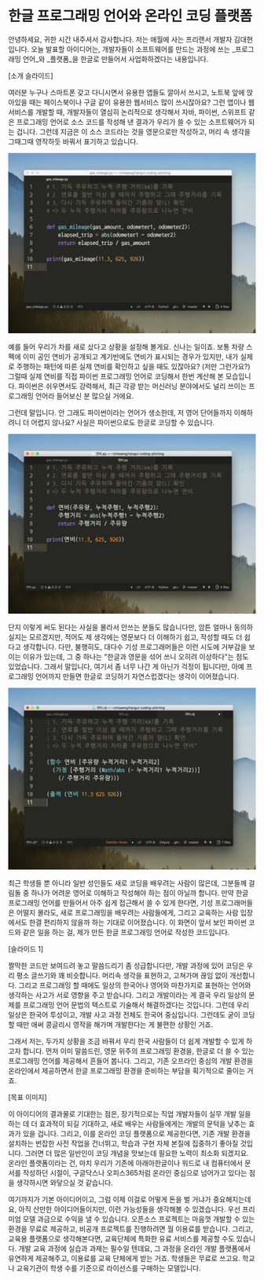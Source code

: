 # 한글 프로그래밍 언어와 온라인 코딩 플랫폼

안녕하세요, 귀한 시간 내주셔서 감사합니다. 저는 애월에 사는 프리랜서 개발자 김대현입니다. 오늘 발표할 아이디어는, 개발자들이 소프트웨어를 만드는 과정에 쓰는 _프로그래밍 언어_와 _플랫폼_을 한글로 만들어서 사업화하겠다는 내용입니다.

[소개 슬라이드]

여러분 누구나 스마트폰 갖고 다니시면서 유용한 앱들도 깔아서 쓰시고, 노트북 앞에 앉아있을 때는 페이스북이나 구글 같이 유용한 웹서비스 많이 쓰시잖아요? 그런 앱이나 웹 서비스를 개발할 때, 개발자들이 열심히 논리적으로 생각해서 자바, 파이썬, 스위프트 같은 프로그래밍 언어로 소스 코드를  작성해 낸 결과가 우리가 쓸 수 있는 소프트웨어가 되는 겁니다. 그런데 지금은 이 소스 코드라는 것을 영문으로만 작성하고, 머리 속 생각을 그때그때 영작하듯 바꿔서 표기하고 있습니다.

![](img/gas_mileage.py.png)

예를 들어 우리가 차를 새로 샀다고 상황을 설정해 볼게요. 신나는 일이죠. 보통 차량 스펙에 이미 공인 연비가 공개되고 계기반에도 연비가 표시되는 경우가 있지만, 내가 실제로 주행하는 패턴에 따른 실제 연비를 확인하고 싶을 때도 있잖아요? (저만 그런가요?) 그럴때 실제 연비를 직접 파이썬 프로그래밍 언어로 코딩해서 한번 계산해 본 모습입니다. 파이썬은 쉬우면서도 강력해서, 최근 각광 받는 머신러닝 분야에서도 널리 쓰이는 프로그래밍 언어라 들어보신 분 많으실 거에요.

그런데 말입니다. 안 그래도 파이썬이라는 언어가 생소한데, 저 영어 단어들까지 이해하려니 더 어렵지 않나요? 사실은 파이썬으로도 한글로 코딩할 수 있습니다.

![](img/연비.py.png)

단지 이렇게 써도 된다는 사실을 몰라서 안쓰는 분들도 많습니다만, 암튼 얼마나 동의하실지는 모르겠지만, 적어도 제 생각에는 영문보다 더 이해하기 쉽고,  작성할 때도 더 쉽다고 생각합니다. 다만, 불행히도, 대다수 기성 프로그래머들은 이런 시도에 거부감을 보이는 이유가 있는데, 그 중 하나는 "한글과 영문을 섞어 쓰니 오히려 이상하다"는 점도 있었습니다. 그래서 말입니다, 여기서 좀 너무 나간 게 아닌가 걱정이 됩니다만, 아예 프로그래밍 언어까지 만들면 한글로 코딩하기 자연스럽겠다는 생각이 이어졌습니다.

![](img/연비.clj.png)

최근 학생들 뿐 아니라 일반 성인들도 새로 코딩을 배우려는 사람이 많은데, 그분들께 걸림돌 중 하나가 어려운 영어로 이해하고 작성해야 하는 점이 아닐까 합니다. 만약 한글 프로그래밍 언어를 만들어서 아주 쉽게 접근해서 쓸 수 있게 한다면, 기성 프로그래머들은 어떨지 몰라도, 새로 프로그래밍을 배우려는 사람들에게, 그리고 교육하는 사람 입장에서도 한결 편리하지 않을까 하는 기대로 이어졌습니다. 이 화면이 앞서 보인 파이썬 코드와 같은 일을 하는 걸, 제가 만든 한글 프로그래밍 언어로 작성한  코드입니다.

[슬라이드 1]

짤막한 코드만 보여드려 놓고 말씀드리기 좀 성급합니다만, 개발 과정에 있어 코딩은 우리 평소 글쓰기와 꽤 비슷합니다. 머리속 생각을 표현하고, 고쳐가며 끊임 없이 개선합니다. 그리고 프로그래밍 할 때에도 일상의 한국어나 영어와  마찬가지로 표현하는 언어와 생각하는 사고가 서로 영향을 주고 받습니다. 그리고 개발이라는 게 결국 우리 일상의 문제를 프로그래밍 언어 문법의 텍스트로 기술해서 해결하겠다는 것입니다. 그런데 우리 일상은 한국어 투성이고, 개발 사고 과정 전체도 한국어 중심입니다. 그런데도 굳이 코딩할 때만 애써 콩글리시 영작을 해가며 개발한다는 게 불편한 상황인 거죠.

그래서 저는, 두가지 상황을 조금 바꿔서 우리 한국 사람들이 더 쉽게 개발할 수 있게 하고자 합니다. 먼저 이미 말씀드린, 영문 위주의 프로그래밍 환경을, 한글로 더 쓸 수 있는 프로그래밍 언어를 제공해서 흔들어 봅니다. 그리고, 기존 오프라인 중심의 개발 환경을 온라인에서 제공하면서 한글 프로그래밍 환경을 준비하는 부담을 획기적으로 줄이는 거죠.

[목표 이미지]

이 아이디어의 결과물로 기대한는 점은, 장기적으로는 직업 개발자들이 실무 개발 일을 하는 데 더 효과적이 되길 기대하고, 새로 배우는 사람들에게는 개발의 문턱을 낮추는 효과가 있을 겁니다. 그리고, 이를 온라인 코딩 플랫폼으로 제공한다면, 기존 개발 환경을 설치하는 번잡한 사전 작업을 건너뛰고, 학습과 구현 자체 본질에 집중하기 좋아질 것입니다. 그러면 더 많은 일반인이 코딩 개념을 맛보는데 필요한 노력이 최소화 되겠지요. 온라인 플랫폼이라는 건, 마치 우리가 기존에 아래아한글이나 워드로 내 컴퓨터에서 문서를 작성하던 시절이, 구글닥스나 오피스365처럼 온라인 중심으로 넘어가고 있다는 점을 생각하시면 와닿으실 것 같습니다.

여기까지가 기본 아이디어이고, 그럼 이제 이걸로 어떻게 돈을 벌 거냐가 중요해지는데요, 아직 산만한 아이디어들이지만, 이런 가능성들을 생각해볼 수 있겠습니다. 우선 프리미엄 모델 과금으로 수익을 낼 수 있습니다. 오픈소스 프로젝트는 마음껏 개발할 수 있는 환경을 무료로 제공하고, 비공개 프로젝트를 진행하려면 월 이용료를 받습니다. 그리고, 교육용 플랫폼으로 생각해본다면, 교육단체에 특화한 유료 서비스를 제공할 수도 있습니다. 개발 교육 과정에 실습과 과제는 필수일 텐데요, 그 과정을 온라인 개발 플랫폼에서 유연하게 제공해주고, 이용료를 교육 단체에게 받는 거죠. 학생들은 무료로 쓰고요. 학교나 교육기관이 학생 수를 기준으로 라이선스를 구매하는 모델입니다.

